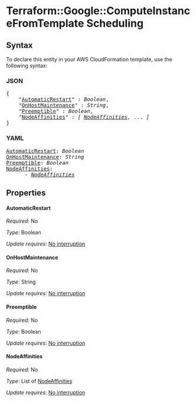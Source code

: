 # Terraform::Google::ComputeInstanceFromTemplate Scheduling

## Syntax

To declare this entity in your AWS CloudFormation template, use the following syntax:

### JSON

<pre>
{
    "<a href="#automaticrestart" title="AutomaticRestart">AutomaticRestart</a>" : <i>Boolean</i>,
    "<a href="#onhostmaintenance" title="OnHostMaintenance">OnHostMaintenance</a>" : <i>String</i>,
    "<a href="#preemptible" title="Preemptible">Preemptible</a>" : <i>Boolean</i>,
    "<a href="#nodeaffinities" title="NodeAffinities">NodeAffinities</a>" : <i>[ <a href="scheduling-nodeaffinities.md">NodeAffinities</a>, ... ]</i>
}
</pre>

### YAML

<pre>
<a href="#automaticrestart" title="AutomaticRestart">AutomaticRestart</a>: <i>Boolean</i>
<a href="#onhostmaintenance" title="OnHostMaintenance">OnHostMaintenance</a>: <i>String</i>
<a href="#preemptible" title="Preemptible">Preemptible</a>: <i>Boolean</i>
<a href="#nodeaffinities" title="NodeAffinities">NodeAffinities</a>: <i>
      - <a href="scheduling-nodeaffinities.md">NodeAffinities</a></i>
</pre>

## Properties

#### AutomaticRestart

_Required_: No

_Type_: Boolean

_Update requires_: [No interruption](https://docs.aws.amazon.com/AWSCloudFormation/latest/UserGuide/using-cfn-updating-stacks-update-behaviors.html#update-no-interrupt)

#### OnHostMaintenance

_Required_: No

_Type_: String

_Update requires_: [No interruption](https://docs.aws.amazon.com/AWSCloudFormation/latest/UserGuide/using-cfn-updating-stacks-update-behaviors.html#update-no-interrupt)

#### Preemptible

_Required_: No

_Type_: Boolean

_Update requires_: [No interruption](https://docs.aws.amazon.com/AWSCloudFormation/latest/UserGuide/using-cfn-updating-stacks-update-behaviors.html#update-no-interrupt)

#### NodeAffinities

_Required_: No

_Type_: List of <a href="scheduling-nodeaffinities.md">NodeAffinities</a>

_Update requires_: [No interruption](https://docs.aws.amazon.com/AWSCloudFormation/latest/UserGuide/using-cfn-updating-stacks-update-behaviors.html#update-no-interrupt)

